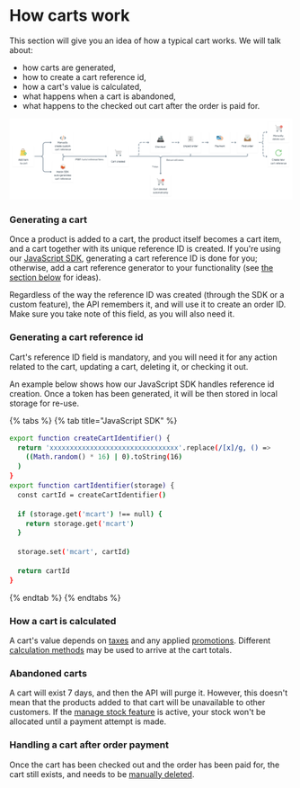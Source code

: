# How carts work

This section will give you an idea of how a typical cart works. We will talk about:

* how carts are generated,
* how to create a cart reference id,
* how a cart's value is calculated,
* what happens when a cart is abandoned,
* what happens to the checked out cart after the order is paid for.

![Typical cart workflow showcasing how an abandoned and checked out cart work](../../.gitbook/assets/cart-workflow.png)

### Generating a cart

Once a product is added to a cart, the product itself becomes a cart item, and a cart together with its unique reference ID is created. If you're using our [JavaScript SDK](), generating a cart reference ID is done for you; otherwise, add a cart reference generator to your functionality \(see [the section below](how-carts-work.md#generating-a-cart-reference-id) for ideas\).

Regardless of the way the reference ID was created \(through the SDK or a custom feature\), the API remembers it, and will use it to create an order ID. Make sure you take note of this field, as you will also need it.

### Generating a cart reference id

Cart's reference ID field is mandatory, and you will need it for any action related to the cart, updating a cart, deleting it, or checking it out.

An example below shows how our JavaScript SDK handles reference id creation. Once a token has been generated, it will be then stored in local storage for re-use.

{% tabs %}
{% tab title="JavaScript SDK" %}
```bash
export function createCartIdentifier() {
  return 'xxxxxxxxxxxxxxxxxxxxxxxxxxxxxxxx'.replace(/[x]/g, () =>
    ((Math.random() * 16) | 0).toString(16)
  )
}
export function cartIdentifier(storage) {
  const cartId = createCartIdentifier()

  if (storage.get('mcart') !== null) {
    return storage.get('mcart')
  }

  storage.set('mcart', cartId)

  return cartId
}
```
{% endtab %}
{% endtabs %}

### How a cart is calculated

A cart's value depends on [taxes](../taxes/) and any applied [promotions](../working-with-promotions.md). Different [calculation methods](../../calculation-methods.md) may be used to arrive at the cart totals.

###  Abandoned carts

A cart will exist 7 days, and then the API will purge it. However, this doesn't mean that the products added to that cart will be unavailable to other customers. If the [manage stock feature]() is active, your stock won't be allocated until a payment attempt is made.

### Handling a cart after order payment

Once the cart has been checked out and the order has been paid for, the cart still exists, and needs to be [manually deleted](https://docs.moltin.com/carts-and-checkout/carts/delete-a-cart).

